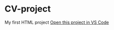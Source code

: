 # CV-project
My first HTML project
[Open this project in VS Code](https://vscode.dev//Users/radovan/programiranje/projekat1/index.html)
